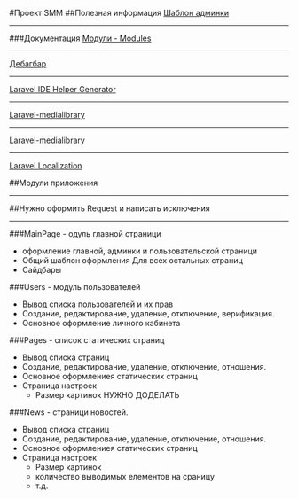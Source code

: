 #Проект SMM
##Полезная информация
[Шаблон админки](https://coreui.io/demo/free/3.4.0/index.html)
___

###Документация
[Модули - Modules](https://nwidart.com/laravel-modules/v6/)
___
[Дебагбар](https://github.com/barryvdh/laravel-debugbar)
___
[Laravel IDE Helper Generator](https://github.com/barryvdh/laravel-ide-helper)
___
[Laravel-medialibrary](https://spatie.be/docs/laravel-medialibrary/v9/introduction)
___
[Laravel-medialibrary](https://spatie.be/docs/laravel-medialibrary/v9/introduction)
___
[Laravel Localization](https://github.com/mcamara/laravel-localization)

##Модули приложения
___
##Нужно оформить Request и написать исключения
___
###MainPage - одуль главной страници
* оформление главной, админки и пользовательской страници
* Общий шаблон оформления Для всех остальных страниц
* Сайдбары

###Users - модуль пользователей
* Вывод списка пользователей и их прав
* Создание, редактирование, удаление, отключение, верификация.
* Основное оформление личного кабинета

###Pages - список статических страниц
* Вывод списка страниц
* Создание, редактирование, удаление, отключение, отношения.
* Основное оформлениея статических страниц
* Страница настроек
  * Размер картинок НУЖНО ДОДЕЛАТЬ

###News - страници новостей.
* Вывод списка страниц
* Создание, редактирование, удаление, отключение, отношения.
* Основное оформлениея статических страниц
* Страница настроек
    * Размер картинок
    * количество выводимых елементов на сраницу
    * т.д.
